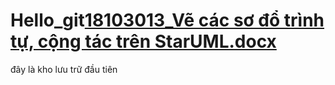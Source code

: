# Hello_git[18103013_Vẽ các sơ đổ trình tự, cộng tác trên StarUML.docx](https://github.com/thanhcongvq347/Hello_git/files/7072388/18103013_V.cac.s.d.trinh.t.c.ng.tac.tren.StarUML.docx)

đây là kho lưu trữ đầu tiên
